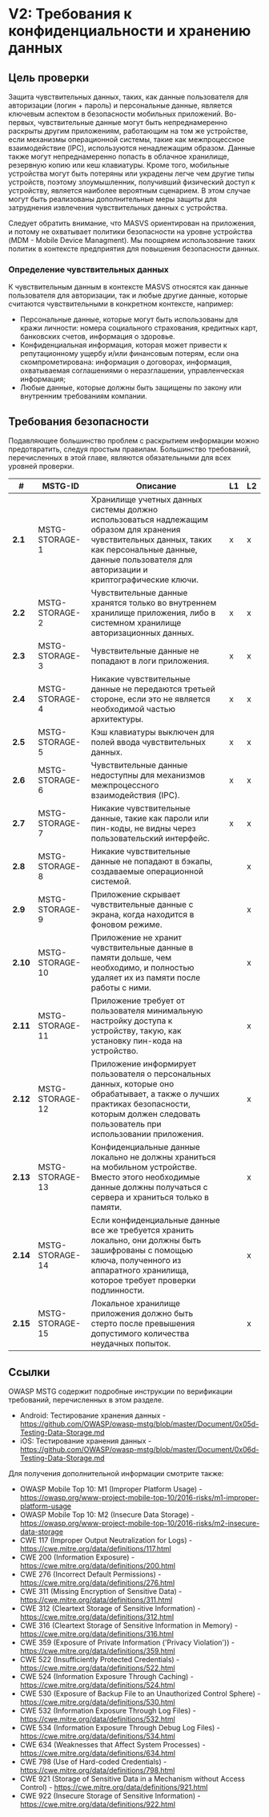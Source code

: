 # V2: Требования к конфиденциальности и хранению данных

## Цель проверки

Защита чувствительных данных, таких, как данные пользователя для авторизации (логин + пароль) и персональные данные, является ключевым аспектом в безопасности мобильных приложений. Во-первых, чувствительные данные могут  быть непреднамеренно раскрыты другим приложениям, работающим на том же устройстве, если механизмы операционной системы, такие как межпроцессное взаимодействие (IPC), используются ненадлежащим образом. Данные также могут непреднамеренно попасть в облачное хранилище, резервную копию или кеш клавиатуры. Кроме того, мобильные устройства могут быть потеряны или украдены легче чем другие типы устройств, поэтому злоумышленник, получивший физический доступ к устройству, является наиболее вероятным сценарием. В этом случае могут быть реализованы дополнительные меры защиты для затруднения извлечения чувствительных данных с устройства.

Следует обратить внимание, что MASVS ориентирован на приложения, и потому не охватывает политики безопасности на уровне устройства (MDM - Mobile Device Managment). Мы поощряем использование таких политик в контексте предприятия для повышения безопасности данных.

### Определение чувствительных данных

К чувствительным данным в контексте MASVS относятся как данные пользователя для авторизации, так и любые другие данные, которые считаются чувствительными в конкретном контексте, например:

- Персональные данные, которые могут быть использованы для кражи личности: номера социального страхования, кредитных карт, банковских счетов, информация о здоровье.
- Конфиденциальная информация, которая может привести к репутационному ущербу и/или финансовым потерям, если она скомпрометирована: информация о договорах, информация, охватываемая соглашениями о неразглашении, управленческая информация;
- Любые данные, которые должны быть защищены по закону или внутренним требованиям компании.

## Требования безопасности

Подавляющее большинство проблем с раскрытием информации можно предотвратить, следуя простым правилам. Большинство требований, перечисленных в этой главе, являются обязательными для всех уровней проверки.

| # | MSTG-ID | Описание | L1 | L2 |
| -- | ---------- | ---------------------- | - | - |
| **2.1** | MSTG-STORAGE-1 | Хранилище учетных данных системы должно использоваться надлежащим образом для хранения чувствительных данных, таких как персональные данные, данные пользователя для авторизации и криптографические ключи. | x | x |
| **2.2** | MSTG-STORAGE-2 | Чувствительные данные хранятся только во внутреннем хранилище приложения, либо в системном хранилище авторизационных данных. | x | x |
| **2.3** | MSTG-STORAGE-3 | Чувствительные данные не попадают в логи приложения. | x | x |
| **2.4** | MSTG-STORAGE-4 | Никакие чувствительные данные не передаются третьей стороне, если это не является необходимой частью архитектуры. | x | x |
| **2.5** | MSTG-STORAGE-5 | Кэш клавиатуры выключен для полей ввода чувствительных данных. | x | x |
| **2.6** | MSTG-STORAGE-6 | Чувствительные данные недоступны для механизмов межпроцессного взаимодействия (IPC). | x | x |
| **2.7** | MSTG-STORAGE-7 | Никакие чувствительные данные, такие как пароли или пин-коды, не видны через пользовательский интерфейс. | x | x |
| **2.8** | MSTG-STORAGE-8 | Никакие чувствительные данные не попадают в бэкапы, создаваемые операционной системой. |   | x |
| **2.9** | MSTG-STORAGE-9 | Приложение скрывает чувствительные данные с экрана, когда находится в фоновом режиме. |  | x |
| **2.10** | MSTG-STORAGE-10 | Приложение не хранит чувствительные данные в памяти дольше, чем необходимо, и полностью удаляет их из памяти после работы с ними. |  | x |
| **2.11** | MSTG-STORAGE-11 | Приложение требует от пользователя минимальную настройку доступа к устройству, такую, как установку пин-кода на устройство. |  | x |
| **2.12** | MSTG-STORAGE-12 | Приложение информирует пользователя о персональных данных, которые оно обрабатывает, а также о лучших практиках безопасности, которым должен следовать пользователь при использовании приложения. |  | x |
| **2.13** | MSTG-STORAGE-13 | Конфиденциальные данные локально не должны храниться на мобильном устройстве. Вместо этого необходимые данные должны получаться с сервера и храниться только в памяти. |  | x |
| **2.14** | MSTG-STORAGE-14 | Если конфиденциальные данные все же требуется хранить локально, они должны быть зашифрованы с помощью ключа, полученного из аппаратного хранилища, которое требует проверки подлинности. |  | x |
| **2.15** | MSTG-STORAGE-15 | Локальное хранилище приложения должно быть стерто после превышения допустимого количества неудачных попыток. |  | x |

## Ссылки

OWASP MSTG содержит подробные инструкции по верификации требований, перечисленных в этом разделе.

- Android: Тестирование хранения данных - <https://github.com/OWASP/owasp-mstg/blob/master/Document/0x05d-Testing-Data-Storage.md>
- iOS: Тестирование хранения данных - <https://github.com/OWASP/owasp-mstg/blob/master/Document/0x06d-Testing-Data-Storage.md>

Для получения дополнительной информации смотрите также:

- OWASP Mobile Top 10: M1 (Improper Platform Usage) - <https://owasp.org/www-project-mobile-top-10/2016-risks/m1-improper-platform-usage>
- OWASP Mobile Top 10: M2 (Insecure Data Storage) - <https://owasp.org/www-project-mobile-top-10/2016-risks/m2-insecure-data-storage>
- CWE 117 (Improper Output Neutralization for Logs) - <https://cwe.mitre.org/data/definitions/117.html>
- CWE 200 (Information Exposure) - <https://cwe.mitre.org/data/definitions/200.html>
- CWE 276 (Incorrect Default Permissions) - <https://cwe.mitre.org/data/definitions/276.html>
- CWE 311 (Missing Encryption of Sensitive Data) - <https://cwe.mitre.org/data/definitions/311.html>
- CWE 312 (Cleartext Storage of Sensitive Information) - <https://cwe.mitre.org/data/definitions/312.html>
- CWE 316 (Cleartext Storage of Sensitive Information in Memory) - <https://cwe.mitre.org/data/definitions/316.html>
- CWE 359 (Exposure of Private Information ('Privacy Violation')) - <https://cwe.mitre.org/data/definitions/359.html>
- CWE 522 (Insufficiently Protected Credentials) - <https://cwe.mitre.org/data/definitions/522.html>
- CWE 524 (Information Exposure Through Caching) - <https://cwe.mitre.org/data/definitions/524.html>
- CWE 530 (Exposure of Backup File to an Unauthorized Control Sphere) - <https://cwe.mitre.org/data/definitions/530.html>
- CWE 532 (Information Exposure Through Log Files) - <https://cwe.mitre.org/data/definitions/532.html>
- CWE 534 (Information Exposure Through Debug Log Files) - <https://cwe.mitre.org/data/definitions/534.html>
- CWE 634 (Weaknesses that Affect System Processes) - <https://cwe.mitre.org/data/definitions/634.html>
- CWE 798 (Use of Hard-coded Credentials) - <https://cwe.mitre.org/data/definitions/798.html>
- CWE 921 (Storage of Sensitive Data in a Mechanism without Access Control) - <https://cwe.mitre.org/data/definitions/921.html>
- CWE 922 (Insecure Storage of Sensitive Information) - <https://cwe.mitre.org/data/definitions/922.html>
